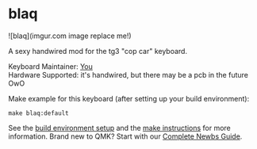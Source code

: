 # blaq

![blaq](imgur.com image replace me!)

A sexy handwired mod for the tg3 "cop car" keyboard.

Keyboard Maintainer: [You](https://github.com/mythosmann)  
Hardware Supported: it's handwired, but there may be a pcb in the future OwO  

Make example for this keyboard (after setting up your build environment):

    make blaq:default

See the [build environment setup](https://docs.qmk.fm/#/getting_started_build_tools) and the [make instructions](https://docs.qmk.fm/#/getting_started_make_guide) for more information. Brand new to QMK? Start with our [Complete Newbs Guide](https://docs.qmk.fm/#/newbs).
